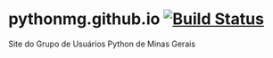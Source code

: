 # pythonmg.github.io [![Build Status](https://travis-ci.org/pythonmg/pythonmg.github.io.svg?branch=master)](https://travis-ci.org/pythonmg/pythonmg.github.io)
Site do Grupo de Usuários Python de Minas Gerais
